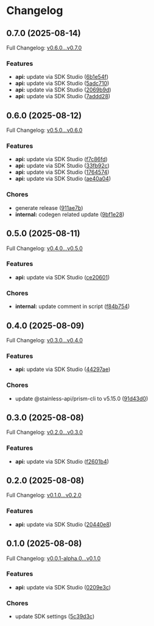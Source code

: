 # Changelog

## 0.7.0 (2025-08-14)

Full Changelog: [v0.6.0...v0.7.0](https://github.com/felixs8696/delegate-python/compare/v0.6.0...v0.7.0)

### Features

* **api:** update via SDK Studio ([6b1e54f](https://github.com/felixs8696/delegate-python/commit/6b1e54ff928a4e2cb08ee3ba4205c5340eb7be3c))
* **api:** update via SDK Studio ([5adc710](https://github.com/felixs8696/delegate-python/commit/5adc710ec88a6ff5b5a6a0af5ceb3e7a473c6855))
* **api:** update via SDK Studio ([2069b9d](https://github.com/felixs8696/delegate-python/commit/2069b9d2e8d5caa97e6258d6481d66c45d000960))
* **api:** update via SDK Studio ([7addd28](https://github.com/felixs8696/delegate-python/commit/7addd287b411e6d000c5bc790076f615bab51b74))

## 0.6.0 (2025-08-12)

Full Changelog: [v0.5.0...v0.6.0](https://github.com/felixs8696/delegate-python/compare/v0.5.0...v0.6.0)

### Features

* **api:** update via SDK Studio ([f7c86fd](https://github.com/felixs8696/delegate-python/commit/f7c86fd92f2a18b2c5a919e3cb2f5925cbc351f2))
* **api:** update via SDK Studio ([33fb92c](https://github.com/felixs8696/delegate-python/commit/33fb92cab0fefbd21745ba7b4c0e07f2894c0974))
* **api:** update via SDK Studio ([1764574](https://github.com/felixs8696/delegate-python/commit/1764574e68e35482814e554e24bc7ff14d5339c5))
* **api:** update via SDK Studio ([ae40a04](https://github.com/felixs8696/delegate-python/commit/ae40a0479bd6b4c5279bd6d4710ce8d627ac5841))


### Chores

* generate release ([911ae7b](https://github.com/felixs8696/delegate-python/commit/911ae7b161165b9b25573756e70ae4e969da8305))
* **internal:** codegen related update ([9bf1e28](https://github.com/felixs8696/delegate-python/commit/9bf1e287caaac7883be1a6990e380193a3f6291f))

## 0.5.0 (2025-08-11)

Full Changelog: [v0.4.0...v0.5.0](https://github.com/felixs8696/delegate-python/compare/v0.4.0...v0.5.0)

### Features

* **api:** update via SDK Studio ([ce20601](https://github.com/felixs8696/delegate-python/commit/ce20601c379e7f048a01f9af2b9cc67003e6aaa6))


### Chores

* **internal:** update comment in script ([f84b754](https://github.com/felixs8696/delegate-python/commit/f84b7544491f50b622858f19b4110b004f6682bf))

## 0.4.0 (2025-08-09)

Full Changelog: [v0.3.0...v0.4.0](https://github.com/felixs8696/delegate-python/compare/v0.3.0...v0.4.0)

### Features

* **api:** update via SDK Studio ([44297ae](https://github.com/felixs8696/delegate-python/commit/44297aef962d45c4cdc27d11632a12e71189170b))


### Chores

* update @stainless-api/prism-cli to v5.15.0 ([91d43d0](https://github.com/felixs8696/delegate-python/commit/91d43d06d896353e3ba631d756533cf825bb1326))

## 0.3.0 (2025-08-08)

Full Changelog: [v0.2.0...v0.3.0](https://github.com/felixs8696/delegate-python/compare/v0.2.0...v0.3.0)

### Features

* **api:** update via SDK Studio ([f2601b4](https://github.com/felixs8696/delegate-python/commit/f2601b48a1dce9276d6e722de0188523856ffbbf))

## 0.2.0 (2025-08-08)

Full Changelog: [v0.1.0...v0.2.0](https://github.com/felixs8696/delegate-python/compare/v0.1.0...v0.2.0)

### Features

* **api:** update via SDK Studio ([20440e8](https://github.com/felixs8696/delegate-python/commit/20440e89012301202cdff0c78367407da76acadd))

## 0.1.0 (2025-08-08)

Full Changelog: [v0.0.1-alpha.0...v0.1.0](https://github.com/felixs8696/delegate-python/compare/v0.0.1-alpha.0...v0.1.0)

### Features

* **api:** update via SDK Studio ([0209e3c](https://github.com/felixs8696/delegate-python/commit/0209e3cd5c06f180ae4a803471dd3092993b7fd7))


### Chores

* update SDK settings ([5c39d3c](https://github.com/felixs8696/delegate-python/commit/5c39d3cc40b2c8442877d61676a289cd07ba11fe))
